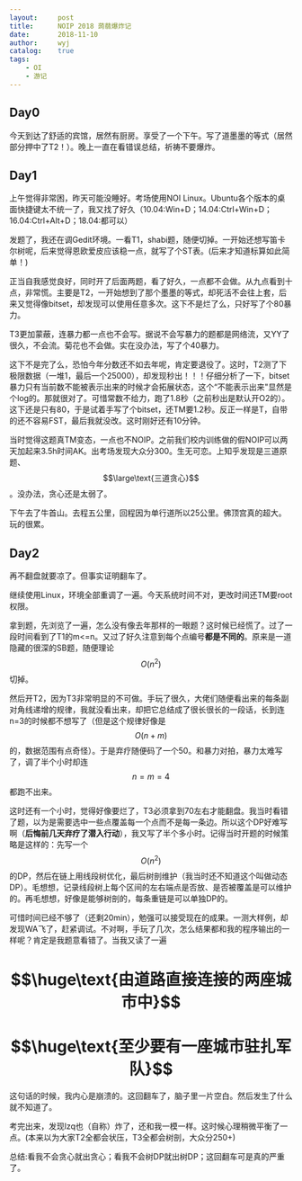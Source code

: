 ```yaml
---
layout:		post
title:		NOIP 2018 蒟蒻爆炸记
date:		2018-11-10
author:		wyj
catalog:	true
tags:
    - OI
    - 游记
---
```


Day0
---

今天到达了舒适的宾馆，居然有厨房。享受了一个下午。写了道墨墨的等式（居然部分押中了T2！）。晚上一直在看错误总结，祈祷不要爆炸。

Day1
---

上午觉得非常困，昨天可能没睡好。考场使用NOI Linux。Ubuntu各个版本的桌面快捷键太不统一了，我又找了好久（10.04:Win+D；14.04:Ctrl+Win+D；16.04:Ctrl+Alt+D；18.04:都可以）

发题了，我还在调Gedit环境。一看T1，shabi题，随便切掉。一开始还想写笛卡尔树呢，后来觉得恩欧爱皮应该稳一点，就写了个ST表。(后来才知道标算如此简单！)

正当自我感觉良好，同时开了后面两题，看了好久，一点都不会做。从九点看到十点，非常慌。主要是T2，一开始想到了那个墨墨的等式，却死活不会往上套，后来又觉得像bitset，却发现可以使用任意多次。这下不是烂了么，只好写了个80暴力。

T3更加蒙蔽，连暴力都一点也不会写。据说不会写暴力的题都是网络流，又YY了很久，不会流。菊花也不会做。实在没办法，写了个40暴力。

这下不是完了么，恐怕今年分数还不如去年呢，肯定要退役了。这时，T2测了下极限数据（一堆1，最后一个25000），却发现秒出！！！仔细分析了一下，bitset暴力只有当前数不能被表示出来的时候才会拓展状态，这个“不能表示出来"显然是个log的。那就很对了。可惜常数不给力，跑了1.8秒（之前秒出是默认开O2的）。这下还是只有80，于是试着手写了个bitset，还TM要1.2秒。反正一样是T，自带的还不容易FST，最后我就没改。这时刚好还有10分钟。

当时觉得这题真TM变态，一点也不NOIP。之前我们校内训练做的假NOIP可以两天加起来3.5h时间AK。出考场发现大众分300。生无可恋。上知乎发现是三道原题、$$\large\text{三道贪心}$$。没办法，贪心还是太弱了。

下午去了牛首山。去程五公里，回程因为单行道所以25公里。佛顶宫真的超大。玩的很累。

Day2
---

再不翻盘就要凉了。但事实证明翻车了。

继续使用Linux，环境全部重调了一遍。今天系统时间不对，更改时间还TM要root权限。

拿到题，先浏览了一遍，怎么没有像去年那样的一眼题？这时候已经慌了。过了一段时间看到了T1的m<=n。又过了好久注意到每个点编号**都是不同的**。原来是一道隐藏的很深的SB题，随便理论$$O(n^2)$$切掉。

然后开T2，因为T3非常明显的不可做。手玩了很久，大佬们随便看出来的每条副对角线递增的规律，我就没看出来，却把它总结成了很长很长的一段话，长到连n=3的时候都不想写了（但是这个规律好像是$$O(n+m)$$的，数据范围有点奇怪）。于是弃疗随便码了一个50。和暴力对拍，暴力太难写了，调了半个小时却连$$n=m=4$$都跑不出来。

这时还有一个小时，觉得好像要烂了，T3必须拿到70左右才能翻盘。我当时看错了题，以为是需要选中一些点覆盖每一个点而不是每一条边。所以这个DP好难写啊（**后悔前几天弃疗了潜入行动**），我又写了半个多小时。记得当时开题的时候策略是这样的：先写一个$$O(n^2)$$的DP，然后在链上用线段树优化，最后树剖维护（我当时还不知道这个叫做动态DP）。毛想想，记录线段树上每个区间的左右端点是否放、是否被覆盖是可以维护的。再毛想想，好像是能够树剖的，每条重链是可以单独DP的。

可惜时间已经不够了（还剩20min），勉强可以接受现在的成果。一测大样例，却发现WA飞了，赶紧调试。不对啊，手玩了几次，怎么结果都和我的程序输出的一样呢？肯定是我题意看错了。当我又读了一遍
# $$\huge\text{由道路直接连接的两座城市中}$$
# $$\huge\text{至少要有一座城市驻扎军队}$$
这句话的时候，我内心是崩溃的。这回翻车了，脑子里一片空白。然后发生了什么就不知道了。

考完出来，发现lzq也（自称）炸了，还和我一模一样。这时候心理稍微平衡了一点。(本来以为大家T2全都会状压，T3全都会树剖，大众分250+)

总结:看我不会贪心就出贪心；看我不会树DP就出树DP；这回翻车可是真的严重了。
